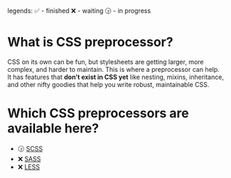 legends:
✅ - finished
❌ - waiting
🕞 - in progress

# What is CSS preprocessor?
CSS on its own can be fun, but stylesheets are getting larger, more complex, and harder to maintain. This is where a preprocessor can help.  
It has features that **don’t exist in CSS yet** like nesting, mixins, inheritance, and other nifty goodies that help you write robust, maintainable CSS.

# Which CSS preprocessors are available here?

* 🕞 [SCSS](scss/README.md)
* ❌ [SASS](sass/README.md)
* ❌ [LESS](less/README.md)